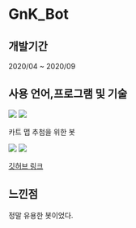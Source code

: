 # GnK_Bot

## 개발기간

2020/04 ~ 2020/09

## 사용 언어,프로그램 및 기술

<img src="python.png">
<img src="vscode.jpg">

카트 맵 추첨을 위한 봇

<img src="gnkbot/gnkbot.png">
<img src="gnkbot/gnkbot2.png">

[깃허브 링크](https://github.com/sn49/GnK_bot)

## 느낀점

정말 유용한 봇이었다.
